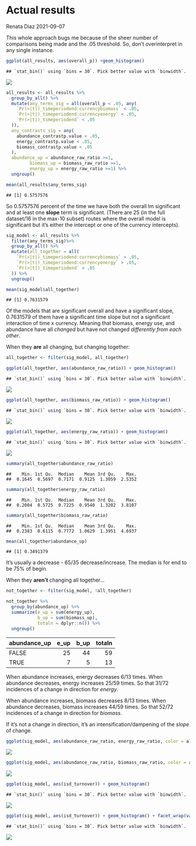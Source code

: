 Actual results
================
Renata Diaz
2021-09-07

This whole approach bugs me because of the sheer number of comparisons
being made and the .05 threshold. So, don’t overinterpret in any single
instance.

``` r
ggplot(all_results, aes(overall_p)) +geom_histogram()
```

    ## `stat_bin()` using `bins = 30`. Pick better value with `binwidth`.

![](interaction_results_files/figure-gfm/unnamed-chunk-1-1.png)<!-- -->

``` r
all_results <- all_results %>%
  group_by_all() %>%
  mutate(any_terms_sig = all(overall_p < .05, any(
    `Pr(>|t|)_timeperiodend:currencybiomass` < .05,
    `Pr(>|t|)_timeperiodend:currencyenergy` < .05,
    `Pr(>|t|)_timeperiodend` < .05
  )),
  any_contrasts_sig = any(
    abundance_contrastp.value < .05,
    energy_contrastp.value < .05,
    biomass_contrastp.value < .05
  ),
  abundance_up = abundance_raw_ratio >=1,
         biomass_up = biomass_raw_ratio >=1,
         energy_up = energy_raw_ratio >=1) %>%
  ungroup()
```

``` r
mean(all_results$any_terms_sig)
```

    ## [1] 0.5757576

So 0.5757576 percent of the time we have both the overall lm significant
and at least one **slope** term is significant. (There are 25 (in the
full dataset/16 in the max-10 subset) routes where the overall model is
significant but it’s either the intercept or one of the currency
intercepts).

``` r
sig_model <- all_results %>% 
  filter(any_terms_sig)%>%
  group_by_all() %>%
  mutate(all_together = all(
    `Pr(>|t|)_timeperiodend:currencybiomass` > .05,
    `Pr(>|t|)_timeperiodend:currencyenergy` > .05,
    `Pr(>|t|)_timeperiodend` < .05
  )) %>%
  ungroup()
```

``` r
mean(sig_model$all_together)
```

    ## [1] 0.7631579

Of the models that are significant overall and have a significant slope,
0.7631579 of them have a significant time slope but not a significant
interaction of time x currency. Meaning that biomass, energy use, and
abundance have all *changed* but have not changed *differently from each
other*.

When they **are** all changing, but changing together:

``` r
all_together <- filter(sig_model, all_together)

ggplot(all_together, aes(abundance_raw_ratio)) + geom_histogram()
```

    ## `stat_bin()` using `bins = 30`. Pick better value with `binwidth`.

![](interaction_results_files/figure-gfm/unnamed-chunk-5-1.png)<!-- -->

``` r
ggplot(all_together, aes(biomass_raw_ratio)) + geom_histogram()
```

    ## `stat_bin()` using `bins = 30`. Pick better value with `binwidth`.

![](interaction_results_files/figure-gfm/unnamed-chunk-5-2.png)<!-- -->

``` r
ggplot(all_together, aes(energy_raw_ratio)) + geom_histogram()
```

    ## `stat_bin()` using `bins = 30`. Pick better value with `binwidth`.

![](interaction_results_files/figure-gfm/unnamed-chunk-5-3.png)<!-- -->

``` r
summary(all_together$abundance_raw_ratio)
```

    ##    Min. 1st Qu.  Median    Mean 3rd Qu.    Max. 
    ##  0.1645  0.5697  0.7171  0.9125  1.3059  2.5352

``` r
summary(all_together$energy_raw_ratio)
```

    ##    Min. 1st Qu.  Median    Mean 3rd Qu.    Max. 
    ##  0.2004  0.5725  0.7225  0.9540  1.3202  3.8107

``` r
summary(all_together$biomass_raw_ratio)
```

    ##    Min. 1st Qu.  Median    Mean 3rd Qu.    Max. 
    ##  0.2383  0.6115  0.7772  1.0629  1.3951  4.6937

``` r
mean(all_together$abundance_up)
```

    ## [1] 0.3491379

It’s usually a decrease - 65/35 decrease/increase. The median is for end
to be 75% of begin.

When they **aren’t** changing all together…

``` r
not_together <- filter(sig_model, !all_together)

not_together %>%
  group_by(abundance_up) %>%
  summarize(e_up = sum(energy_up),
            b_up = sum(biomass_up),
            totaln = dplyr::n()) %>%
  ungroup()
```

<div class="kable-table">

| abundance\_up | e\_up | b\_up | totaln |
| :------------ | ----: | ----: | -----: |
| FALSE         |    25 |    44 |     59 |
| TRUE          |     7 |     5 |     13 |

</div>

When abundance increases, energy decreases 6/13 times. When abundance
decreases, energy increases 25/59 times. So that 31/72 incidences of a
change in direction for *energy*.

When abundance increases, biomass decreases 8/13 times. When abundance
decreases, biomass increases 44/59 times. So that 52/72 incidences of a
change in direction for *biomass*.

If it’s not a change in direction, it’s an intensification/dampening of
the *slope* of change.

``` r
ggplot(sig_model, aes(abundance_raw_ratio, energy_raw_ratio, color = all_together)) + geom_point() + onetoone
```

![](interaction_results_files/figure-gfm/unnamed-chunk-7-1.png)<!-- -->

``` r
ggplot(sig_model, aes(abundance_raw_ratio, biomass_raw_ratio, color = all_together)) + geom_point() + onetoone
```

![](interaction_results_files/figure-gfm/unnamed-chunk-7-2.png)<!-- -->

``` r
ggplot(sig_model, aes(isd_turnover)) + geom_histogram()
```

    ## `stat_bin()` using `bins = 30`. Pick better value with `binwidth`.

![](interaction_results_files/figure-gfm/unnamed-chunk-8-1.png)<!-- -->

``` r
ggplot(sig_model, aes(isd_turnover)) + geom_histogram() + facet_wrap(vars(all_together))
```

    ## `stat_bin()` using `bins = 30`. Pick better value with `binwidth`.

![](interaction_results_files/figure-gfm/unnamed-chunk-8-2.png)<!-- -->
